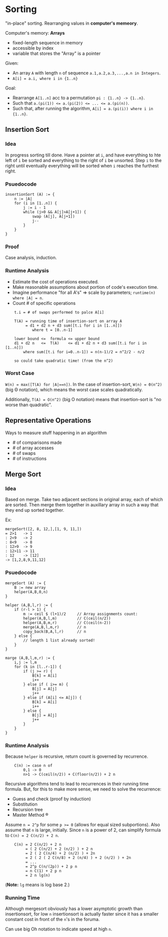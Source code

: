 # Sorting

"in-place" sorting. Rearranging values in **computer's memeory**.

Computer's memory: **Arrays**
- fixed-length sequence in memory
- accessible by index
- variable that stores the "Array" is a pointer

Given:
- An array `A` with length `n` of sequence `a.1,a.2,a.3,...,a.n in Integers`.
- `A[i] = a.i, where i in {1..n}`

Goal:
- Rearrange `A[1..n]` acc to a permutation `pi : {1..n} -> {1..n}`.
- Such that `a.(pi(1)) <= a.(pi(2)) <= ... <= a.(pi(n))`.
- Such that, after running the algorithm, `A[i] = a.(pi(i)) where i in {1..n}`.

## Insertion Sort

### Idea

In progress sorting till done. Have a pointer at `i`, and have everything to hte left of `i` be sorted and everything to the right of `i` be unsorted. Step `i` to the right until eventually everything will be sorted when `i` reaches the furthest right.

### Psuedocode

```
insertionSort (A) := {
    n := |A|
    for (i in [1..n]) {
        j := i - 1
        while (j>0 && A[j]>A[j+1]) {
            swap (A[j], A[j+1])
            j--
        }
    }
}
```

### Proof

Case analysis, induction.

### Runtime Analysis

- Estimate the cost of operations executed.
- Make reasonable assumptions about portion of code's execution time.
- Imagine performance "for all A's" => scale by parameters; `runtime(n) where |A| = n`.
- Count # of specific operations

```
    t.i = # of swaps performed to palce A[i]
    
    T(A) = running time of insertion-sort on array A
         = d1 + d2 n + d3 sum([t.i for i in [1..n]])
            where t = [0..n-1]

    lower bound <=  formula <= upper bound
    d1 + d2 n   <=  T(A)    <= d1 + d2 n + d3 sum([t.i for i in [1..n]])
        where sum([t.i for i=0..n-1]) = n(n-1)/2 = n^2/2 - n/2

    so could take quadratic time! (from the n^2)

```

### Worst Case

`W(n) = max([T(A) for |A|==n])`. In the case of insertion-sort, `W(n) = Θ(n^2)` (big Θ notation), which means the worst case scales quadratically.

Additionally, `T(A) = O(n^2)` (big O notation) means that insertion-sort is "no worse than quadratic".

## Representative Operations

Ways to measure stuff happening in an algorithm

- \# of comparisons made
- \# of array accesses
- \# of swaps
- \# of instructions

## Merge Sort

### Idea

Based on merge. Take two adjacent sections in original array, each of which are sorted. Then merge them together in auxillary array in such a way that they end up sorted together.

Ex:

```
mergeSort([2, 8, 12,],[1, 9, 11,])
= 2>1   -> 1
: 2<9   -> 2
: 8<9   -> 8
: 12>9  -> 9
: 12>11 -> 11
: 12    -> [12]
-> [1,2,8,9,11,12]
```

### Psuedocode

```
mergeSort (A) := {
    B := new array
    helper(A,B,0,n)
}

helper (A,B,l,r) := {
    if (r-l > 1) {
        m := ceil $ (l+1)/2     // Array assignments count:
        helper(A,B,l,m)         // C(ceil(n/2))
        helper(A,B,m,r)         // C(ceil(n-2))
        merge(A,B,l,m,r)        // n
        copy_back(B,A,l,r)      // n
    } else {
        // length 1 list already sorted!
    }
}

marge (A,B,l,m,r) := {
    i,j := l,m
    for (k in [l..r-1]) {
        if (j >= r) {
            B[k] = A[i]
            i++
        } else if ( i>= m) {
            B[j] = A[j]
            j++
        } else if (A[i] <= A[j]) {
            B[k] = A[i]
            i++
        } else {
            B[j] = A[j]
            j++
        }
    }
}
```

### Runtime Analysis

Because `helper` is recursive, return count is governed by recurrence.

```
    C(n) := case n of 
        0,1 -> 0
        n>1 -> C(ceil(n/2)) + C(floor(n/2)) + 2 n
```

Recursive algorithms tend to lead to recurrences in their running time formula. But, for this to make more sense, we need to solve the recurrence:

- Guess and check (proof by induction)
- Substitution
- Recursion tree
- Master Method ®

Assume `n = 2^p` for some `p >= 0` (allows for equal sized subportions). Also assume that `n` is large, initially. Since `n` is a power of 2, can simplify formula to `C(n) = 2 C(n/2) + 2 n`.

```
    C(n) = 2 C(n/2) + 2 n
         = ( 2 C(n/2) + 2 (n/2) ) + 2 n
         = 2 ( 2 C(n/4) + 2 (n/2) ) + 2n
         = 2 ( 2 ( 2 C(n/8) + 2 (n/4) ) + 2 (n/2) ) + 2n
         = ...
         = 2^p C(n/(2p)) + 2 p n
         = n C(1) + 2 p n
         = 2 n lg(n)
```

(**Note:** `lg` means is log base 2.)

### Running Time

Although mergesort obviously has a lower asymptotic growth than insertionsort, for low `n` insertionsort is actually faster since it has a smaller constant cost in front of the `n`'s in the foruma.

Can use big Oh notation to indicate speed at high `n`.